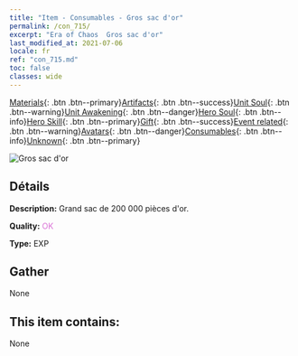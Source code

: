 ```yaml
---
title: "Item - Consumables - Gros sac d'or"
permalink: /con_715/
excerpt: "Era of Chaos  Gros sac d'or"
last_modified_at: 2021-07-06
locale: fr
ref: "con_715.md"
toc: false
classes: wide
---
```

 [Materials](/ItemsFR/){: .btn .btn--primary}[Artifacts](/ItemsFR/Artifacts/){: .btn .btn--success}[Unit Soul](/ItemsFR/UnitSoul/){: .btn .btn--warning}[Unit Awakening](/ItemsFR/UnitAwakening/){: .btn .btn--danger}[Hero Soul](/ItemsFR/HeroSoul/){: .btn .btn--info}[Hero Skill](/ItemsFR/HeroSkill/){: .btn .btn--primary}[Gift](/ItemsFR/Gift/){: .btn .btn--success}[Event related](/ItemsFR/Events/){: .btn .btn--warning}[Avatars](/ItemsFR/Avatars/){: .btn .btn--danger}[Consumables](/ItemsFR/Consumables/){: .btn .btn--info}[Unknown](/ItemsFR/Unknown/){: .btn .btn--primary}

 ![Gros sac d'or](/images/t/i_512.png)

## Détails
 **Description:** Grand sac de 200 000 pièces d'or.

 **Quality:** <span style="color: #DA70D6">OK</span>

 **Type:** EXP

## Gather

  None

## This item contains:

  None


